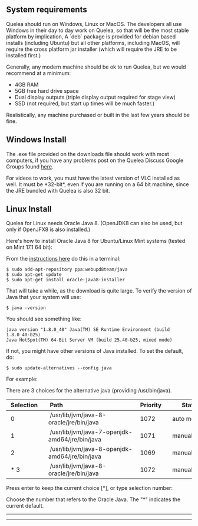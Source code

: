 ## System requirements

Quelea should run on Windows, Linux or MacOS. The developers all use
Windows in their day to day work on Quelea, so that will be the most
stable platform by implication, A \`deb\` package is provided for debian
based installs (including Ubuntu) but all other platforms, including
MacOS, will require the cross platform jar installer (which will require
the JRE to be installed first.)

Generally, any modern machine should be ok to run Quelea, but we would
recommend at a minimum:

* 4GB RAM
* 5GB free hard drive space
* Dual display outputs (triple display output required for stage view)
* SSD (not required, but start up times will be much faster.)

Realistically, any machine purchased or built in the last few years
should be fine.

## Windows Install

The .exe file provided on the downloads file should work with most
computers, if you have any problems post on the Quelea Discuss Google
Groups found
[here](https://groups.google.com/forum/#!forum/quelea-discuss).

For videos to work, you must have the latest version of VLC installed as
well. It must be \*32-bit\*, even if you are running on a 64 bit
machine, since the JRE bundled with Quelea is also 32 bit.

## Linux Install

Quelea for Linux needs Oracle Java 8. (OpenJDK8 can also be used, but only if OpenJFX8 is also installed.)

Here's how to install Oracle Java 8 for Ubuntu/Linux Mint systems
(tested on Mint 17.1 64 bit):

From the [instructions
here](http://tecadmin.net/install-oracle-java-8-jdk-8-ubuntu-via-ppa/)
do this in a terminal:

```text
$ sudo add-apt-repository ppa:webupd8team/java 
$ sudo apt-get update 
$ sudo apt-get install oracle-java8-installer 
```

That will take a while, as the download is quite large. To verify the version
of Java that your system will use:

```text
$ java -version 
```

You should see something like: 

```text
java version "1.8.0_40" Java(TM) SE Runtime Environment (build 1.8.0_40-b25) 
Java HotSpot(TM) 64-Bit Server VM (build 25.40-b25, mixed mode) 
```

If not, you might have other versions of Java installed. To set the default, do:

```text
$ sudo update-alternatives --config java 
```

For example:

There are 3 choices for the alternative java (providing
/usr/bin/java).

| Selection   | Path                                            | Priority  | Status      |
| --- | --- | --- | --- |
| 0           | /usr/lib/jvm/java-8-oracle/jre/bin/java         | 1072      | auto mode   |
| 1           | /usr/lib/jvm/java-7-openjdk-amd64/jre/bin/java  | 1071      | manual mode |
| 2           | /usr/lib/jvm/java-8-openjdk-amd64/jre/bin/java  | 1069      | manual mode |
| * 3         | /usr/lib/jvm/java-8-oracle/jre/bin/java         | 1072      | manual mode |

Press enter to keep the current choice [*], or type selection number:

Choose the number that refers to the Oracle Java. The "*" indicates the
current default.

---

---
